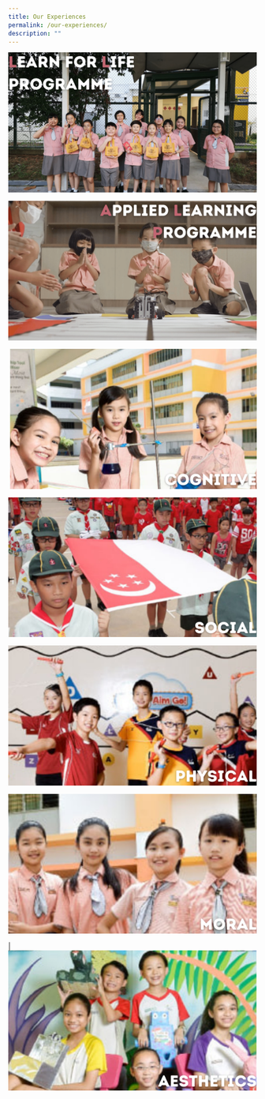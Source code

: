 ```yaml
---
title: Our Experiences
permalink: /our-experiences/
description: ""
---
```

[![](/images/Our%20Experiences%20Banner/LLP%20New.png)](https://staging.d21co4ykjghpsi.amplifyapp.com/our-experiences/llp/) 

 [ ![](/images/Our%20Experiences%20Banner/ALP%20New.png)](https://staging.d21co4ykjghpsi.amplifyapp.com/our-experiences/alp/)

[![](/images/Cognitive.png)](https://staging.d21co4ykjghpsi.amplifyapp.com/our-experiences/cognitive/cognitive/)

[![](/images/social.png)](https://staging.d21co4ykjghpsi.amplifyapp.com/our-experiences/social/)

[![](/images/physical.png)](https://staging.d21co4ykjghpsi.amplifyapp.com/our-experiences/physical/)

[![](/images/moral.png)](https://staging.d21co4ykjghpsi.amplifyapp.com/our-experiences/moral/)

|[![](/images/aesthetics.png)](https://staging.d21co4ykjghpsi.amplifyapp.com/our-experiences/aesthetics/)